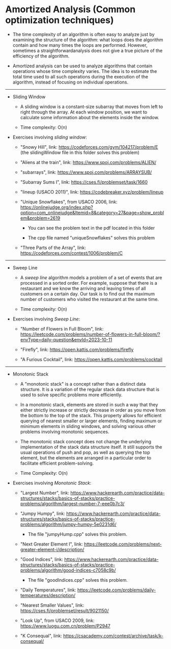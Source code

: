 # Amortized Analysis (Common optimization techniques)  

* The time complexity of an algorithm is often easy to analyze just by examining the structure of the algorithm: what loops does the algorithm contain and how many times the loops are performed. However, sometimes a straightforwardanalysis does not give a true picture of the efficiency of the algorithm.  

* Amortized analysis can be used to analyze algorithms that contain operations whose time complexity varies. The idea is to estimate the total time used to all such operations during the execution of the algorithm, instead of focusing on individual operations.

---

* Sliding Window  

    * A sliding window is a constant-size subarray that moves from left to right through the array. At each window position, we want to calculate some information about the elements inside the window.  

    * Time complexity: O(n)  

* Exercises involving *sliding window*:  

    - "Snowy Hill", link: https://codeforces.com/gym/104217/problem/E  (the slidingWindow file in this folder solves this problem)  

    - "Aliens at the train", link: https://www.spoj.com/problems/ALIEN/  

    - "subarrays", link: https://www.spoj.com/problems/ARRAYSUB/  

    - "Subarray Sums I", link: https://cses.fi/problemset/task/1660  

    - "lineup (USACO 2011)", link: https://codebreaker.xyz/problem/lineup  

    - "Unique Snowflakes", from USACO 2006, link: https://onlinejudge.org/index.php?option=com_onlinejudge&Itemid=8&category=27&page=show_problem&problem=2619  

        - You can see the problem text in the pdf located in this folder  

        - The cpp file named "uniqueSnowflakes" solves this problem  

    - "Three Parts of the Array", link: https://codeforces.com/contest/1006/problem/C  


---  

* Sweep Line  

    * A *sweep line* algorithm models a problem of a set of events that are processed in a sorted order. For example, suppose that there is a restaurant and we know the arriving and leaving times of all customers on a certain day. Our task is to find out the maximum number of customers who visited the restaurant at the same time.  

    * Time complexity: O(n)  

* Exercises involving *Sweep Line*:  

    - "Number of Flowers in Full Bloom", link: https://leetcode.com/problems/number-of-flowers-in-full-bloom/?envType=daily-question&envId=2023-10-11  

    - "Firefly", link: https://open.kattis.com/problems/firefly  

    - "A Furious Cocktail", link: https://open.kattis.com/problems/cocktail  

---

* Monotonic Stack  

    * A "monotonic stack" is a concept rather than a distinct data structure. It is a variation of the regular stack data structure that is used to solve specific problems more efficiently.  

    * In a monotonic stack, elements are stored in such a way that they either strictly increase or strictly decrease in order as you move from the bottom to the top of the stack. This property allows for efficient querying of nearest smaller or larger elements, finding maximum or minimum elements in sliding windows, and solving various other problems involving monotonic sequences.  

    * The monotonic stack concept does not change the underlying implementation of the stack data structure itself. It still supports the usual operations of push and pop, as well as querying the top element, but the elements are arranged in a particular order to facilitate efficient problem-solving.  

    * Time Complexity: O(n)  

* Exercises involving *Monotonic Stack*:  

    - "Largest Number", link: https://www.hackerearth.com/practice/data-structures/stacks/basics-of-stacks/practice-problems/algorithm/largest-number-7-eee0b7c3/  

    - "Jumpy Humpy", link: https://www.hackerearth.com/practice/data-structures/stacks/basics-of-stacks/practice-problems/algorithm/jumpy-humpy-5e0231d6/  

        - The file "jumpyHump.cpp" solves this problem.  

    - "Next Greater Element I", link: https://leetcode.com/problems/next-greater-element-i/description/  

    - "Good Indices", link: https://www.hackerearth.com/practice/data-structures/stacks/basics-of-stacks/practice-problems/algorithm/good-indices-c7058c9b/  

        - The file "goodIndices.cpp" solves this problem.  

    - "Daily Temperatures", link: https://leetcode.com/problems/daily-temperatures/description/  

    - "Nearest Smaller Values", link: https://cses.fi/problemset/result/9021150/  

    - "Look Up", from USACO 2009, link: https://www.luogu.com.cn/problem/P2947  

    - "K Consequal", link: https://csacademy.com/contest/archive/task/k-consequal/  



    